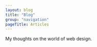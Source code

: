 ```yaml
---
layout: blog
title: "Blog"
group: "navigation"
pageTitle: Articles
---
```


My thoughts on the world of web design.